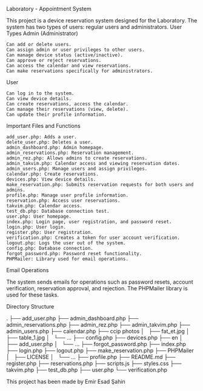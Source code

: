 Laboratory - Appointment System

This project is a device reservation system designed for the Laboratory. The system has two types of users: regular users and administrators.
User Types
Admin (Administrator)

    Can add or delete users.
    Can assign admin or user privileges to other users.
    Can manage device status (active/inactive).
    Can approve or reject reservations.
    Can access the calendar and view reservations.
    Can make reservations specifically for administrators.

User

    Can log in to the system.
    Can view device details.
    Can create reservations, access the calendar.
    Can manage their reservations (view, delete).
    Can update their profile information.

Important Files and Functions

    add_user.php: Adds a user.
    delete_user.php: Deletes a user.
    admin_dashboard.php: Admin homepage.
    admin_reservations.php: Reservation management.
    admin_rez.php: Allows admins to create reservations.
    admin_takvim.php: Calendar access and viewing reservation dates.
    admin_users.php: Manage users and assign privileges.
    calendar.php: Create reservations.
    devices.php: View device details.
    make_reservation.php: Submits reservation requests for both users and admins.
    profile.php: Manage user profile information.
    reservation.php: Access user reservations.
    takvim.php: Calendar access.
    test_db.php: Database connection test.
    user.php: User homepage.
    index.php: Login page, user registration, and password reset.
    login.php: User login.
    register.php: User registration.
    verification.php: Creates a token for user account verification.
    logout.php: Logs the user out of the system.
    config.php: Database connection.
    forgot_password.php: Password reset functionality.
    PHPMailer: Library used for email operations.

Email Operations

The system sends emails for operations such as password resets, account verification, reservation approval, and rejection. The PHPMailer library is used for these tasks.

Directory Structure

.
├── add_user.php
├── admin_dashboard.php
├── admin_reservations.php
├── admin_rez.php
├── admin_takvim.php
├── admin_users.php
├── calendar.php
├── ccip photos
│   ├── fat_et.jpg
│   ├── table_1.jpg
│   └── ...
├── config.php
├── devices.php
├── en
│   ├── add_user.php
│   └── ...
├── forgot_password.php
├── index.php
├── login.php
├── logout.php
├── make_reservation.php
├── PHPMailer
│   ├── LICENSE
│   └── ...
├── profile.php
├── README.md
├── register.php
├── reservations.php
├── scripts.js
├── styles.css
├── takvim.php
├── test_db.php
├── user.php
└── verification.php

This project has been made by Emir Esad Şahin
